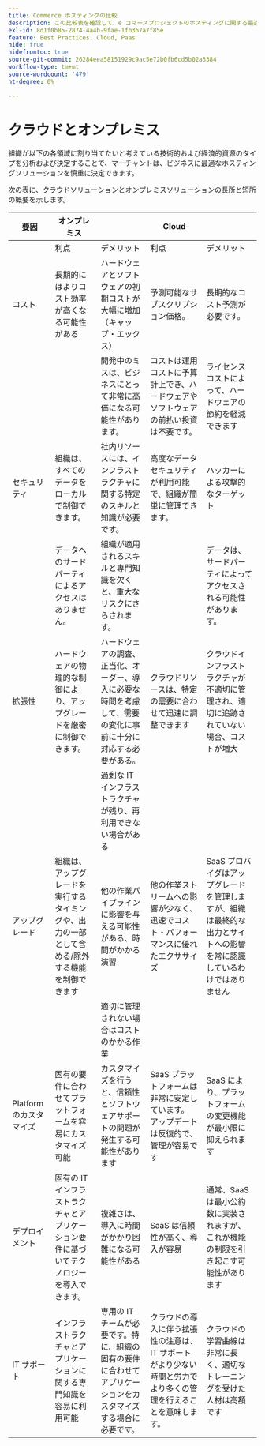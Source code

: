```yaml
---
title: Commerce ホスティングの比較
description: この比較表を確認して、e コマースプロジェクトのホスティングに関する最適な決定を行います。
exl-id: 8d1f0b85-2874-4a4b-9fae-1fb367a7f85e
feature: Best Practices, Cloud, Paas
hide: true
hidefromtoc: true
source-git-commit: 26284eea58151929c9ac5e72b0fb6cd5b02a3384
workflow-type: tm+mt
source-wordcount: '479'
ht-degree: 0%

---
```


# クラウドとオンプレミス

組織が以下の各領域に割り当てたいと考えている技術的および経済的資源のタイプを分析および決定することで、マーチャントは、ビジネスに最適なホスティングソリューションを慎重に決定できます。

次の表に、クラウドソリューションとオンプレミスソリューションの長所と短所の概要を示します。

<table>
    <thead>
        <tr>
            <th>要因</th>
            <th>オンプレミス</th>
            <th></th>
            <th>Cloud</th>
            <th></th>
        </tr>
    </thead>
    <tbody>
        <tr>
            <td></td>
            <td>利点</td>
            <td>デメリット</td>
            <td>利点</td>
            <td>デメリット</td>
        </tr>
        <tr>
            <td>コスト</td>
            <td>長期的にはよりコスト効率が高くなる可能性がある</td>
            <td>ハードウェアとソフトウェアの初期コストが大幅に増加（キャップ・エックス）</td>
            <td>予測可能なサブスクリプション価格。</td>
            <td>長期的なコスト予測が必要です。</td>
        </tr>
        <tr>
            <td></td>
            <td></td>
            <td>開発中のミスは、ビジネスにとって非常に高価になる可能性があります。</td>
            <td>コストは運用コストに予算計上でき、ハードウェアやソフトウェアの前払い投資は不要です。</td>
            <td>ライセンスコストによって、ハードウェアの節約を軽減できます</td>
        </tr>
        <tr>
            <td>セキュリティ</td>
            <td>組織は、すべてのデータをローカルで制御できます。</td>
            <td>社内リソースには、インフラストラクチャに関する特定のスキルと知識が必要です。</td>
            <td>高度なデータセキュリティが利用可能で、組織が簡単に管理できます。</td>
            <td>ハッカーによる攻撃的なターゲット</td>
        </tr>
        <tr>
            <td></td>
            <td>データへのサードパーティによるアクセスはありません。</td>
            <td>組織が適用されるスキルと専門知識を欠くと、重大なリスクにさらされます。</td>
            <td></td>
            <td>データは、サードパーティによってアクセスされる可能性があります。</td>
        </tr>
        <tr>
            <td>拡張性</td>
            <td>ハードウェアの物理的な制御により、アップグレードを厳密に制御できます。</td>
            <td>ハードウェアの調査、正当化、オーダー、導入に必要な時間を考慮して、需要の変化に事前に十分に対応する必要がある。</td>
            <td>クラウドリソースは、特定の需要に合わせて迅速に調整できます</td>
            <td>クラウドインフラストラクチャが不適切に管理され、適切に追跡されていない場合、コストが増大</td>
        </tr>
        <tr>
            <td></td>
            <td></td>
            <td>過剰な IT インフラストラクチャが残り、再利用できない場合がある</td>
            <td></td>
            <td></td>
        </tr>
        <tr>
            <td>アップグレード</td>
            <td>組織は、アップグレードを実行するタイミングや、出力の一部として含める/除外する機能を制御できます</td>
            <td>他の作業パイプラインに影響を与える可能性がある、時間がかかる演習</td>
            <td>他の作業ストリームへの影響が少なく、迅速でコスト・パフォーマンスに優れたエクササイズ</td>
            <td>SaaS プロバイダはアップグレードを管理しますが、組織は最終的な出力とサイトへの影響を常に認識しているわけではありません</td>
        </tr>
        <tr>
            <td></td>
            <td></td>
            <td>適切に管理されない場合はコストのかかる作業</td>
            <td></td>
            <td></td>
        </tr>
        <tr>
            <td>Platform のカスタマイズ</td>
            <td>固有の要件に合わせてプラットフォームを容易にカスタマイズ可能</td>
            <td>カスタマイズを行うと、信頼性とソフトウェアサポートの問題が発生する可能性があります</td>
            <td>SaaS プラットフォームは非常に安定しています。 アップデートは反復的で、管理が容易です</td>
            <td>SaaS により、プラットフォームの変更機能が最小限に抑えられます</td>
        </tr>
        <tr>
            <td>デプロイメント</td>
            <td>固有の IT インフラストラクチャとアプリケーション要件に基づいてテクノロジーを導入できます。</td>
            <td>複雑さは、導入に時間がかかり困難になる可能性がある</td>
            <td>SaaS は信頼性が高く、導入が容易</td>
            <td>通常、SaaS は最小公約数に実装されますが、これが機能の制限を引き起こす可能性があります</td>
        </tr>
        <tr>
            <td>IT サポート</td>
            <td>インフラストラクチャとアプリケーションに関する専門知識を容易に利用可能</td>
            <td>専用の IT チームが必要です。特に、組織の固有の要件に合わせてアプリケーションをカスタマイズする場合に必要です。</td>
            <td>クラウドの導入に伴う拡張性の注意は、IT サポートがより少ない時間と労力でより多くの管理を行えることを意味します。</td>
            <td>クラウドの学習曲線は非常に長く、適切なトレーニングを受けた人材は高額です</td>
        </tr>
    </tbody>
</table>
